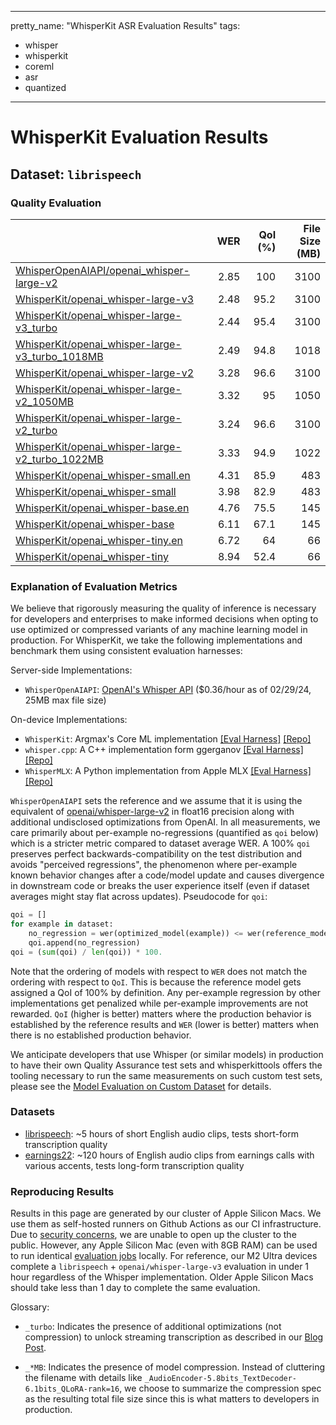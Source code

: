 
---
pretty_name: "WhisperKit ASR Evaluation Results"
tags:
- whisper
- whisperkit
- coreml
- asr
- quantized
---
# WhisperKit Evaluation Results



## Dataset: `librispeech`

### Quality Evaluation 

|                                                                                                                                                                            |   WER |   QoI (%) |   File Size (MB) |
|:---------------------------------------------------------------------------------------------------------------------------------------------------------------------------|------:|----------:|-----------------:|
| [WhisperOpenAIAPI/openai_whisper-large-v2](https://hf.co/datasets/argmaxinc/whisperkit-evals/tree/main/WhisperOpenAIAPI/openai_whisper-large-v2/librispeech)               |  2.85 |     100   |             3100 |
| [WhisperKit/openai_whisper-large-v3](https://hf.co/datasets/argmaxinc/whisperkit-evals/tree/main/WhisperKit/openai_whisper-large-v3/librispeech)                           |  2.48 |      95.2 |             3100 |
| [WhisperKit/openai_whisper-large-v3_turbo](https://hf.co/datasets/argmaxinc/whisperkit-evals/tree/main/WhisperKit/openai_whisper-large-v3_turbo/librispeech)               |  2.44 |      95.4 |             3100 |
| [WhisperKit/openai_whisper-large-v3_turbo_1018MB](https://hf.co/datasets/argmaxinc/whisperkit-evals/tree/main/WhisperKit/openai_whisper-large-v3_turbo_1018MB/librispeech) |  2.49 |      94.8 |             1018 |
| [WhisperKit/openai_whisper-large-v2](https://hf.co/datasets/argmaxinc/whisperkit-evals/tree/main/WhisperKit/openai_whisper-large-v2/librispeech)                           |  3.28 |      96.6 |             3100 |
| [WhisperKit/openai_whisper-large-v2_1050MB](https://hf.co/datasets/argmaxinc/whisperkit-evals/tree/main/WhisperKit/openai_whisper-large-v2_1050MB/librispeech)             |  3.32 |      95   |             1050 |
| [WhisperKit/openai_whisper-large-v2_turbo](https://hf.co/datasets/argmaxinc/whisperkit-evals/tree/main/WhisperKit/openai_whisper-large-v2_turbo/librispeech)               |  3.24 |      96.6 |             3100 |
| [WhisperKit/openai_whisper-large-v2_turbo_1022MB](https://hf.co/datasets/argmaxinc/whisperkit-evals/tree/main/WhisperKit/openai_whisper-large-v2_turbo_1022MB/librispeech) |  3.33 |      94.9 |             1022 |
| [WhisperKit/openai_whisper-small.en](https://hf.co/datasets/argmaxinc/whisperkit-evals/tree/main/WhisperKit/openai_whisper-small.en/librispeech)                           |  4.31 |      85.9 |              483 |
| [WhisperKit/openai_whisper-small](https://hf.co/datasets/argmaxinc/whisperkit-evals/tree/main/WhisperKit/openai_whisper-small/librispeech)                                 |  3.98 |      82.9 |              483 |
| [WhisperKit/openai_whisper-base.en](https://hf.co/datasets/argmaxinc/whisperkit-evals/tree/main/WhisperKit/openai_whisper-base.en/librispeech)                             |  4.76 |      75.5 |              145 |
| [WhisperKit/openai_whisper-base](https://hf.co/datasets/argmaxinc/whisperkit-evals/tree/main/WhisperKit/openai_whisper-base/librispeech)                                   |  6.11 |      67.1 |              145 |
| [WhisperKit/openai_whisper-tiny.en](https://hf.co/datasets/argmaxinc/whisperkit-evals/tree/main/WhisperKit/openai_whisper-tiny.en/librispeech)                             |  6.72 |      64   |               66 |
| [WhisperKit/openai_whisper-tiny](https://hf.co/datasets/argmaxinc/whisperkit-evals/tree/main/WhisperKit/openai_whisper-tiny/librispeech)                                   |  8.94 |      52.4 |               66 |


### Explanation of Evaluation Metrics
We believe that rigorously measuring the quality of inference is necessary for developers and
enterprises to make informed decisions when opting to use optimized or compressed variants of
any machine learning model in production. For WhisperKit, we take the following implementations
and benchmark them using consistent evaluation harnesses:

Server-side Implementations:
- `WhisperOpenAIAPI`: [OpenAI's Whisper API](https://platform.openai.com/docs/guides/speech-to-text) ($0.36/hour as of 02/29/24, 25MB max file size)

On-device Implementations:
- `WhisperKit`: Argmax's Core ML implementation [[Eval Harness]](https://github.com/argmaxinc/whisperkittools/blob/main/whisperkit/pipelines.py#L100) [[Repo]](https://github.com/argmaxinc/WhisperKit)
- `whisper.cpp`: A C++ implementation form ggerganov [[Eval Harness]](https://github.com/argmaxinc/whisperkittools/blob/main/whisperkit/pipelines.py#L212) [[Repo]](https://github.com/ggerganov/whisper.cpp)
- `WhisperMLX`: A Python implementation from Apple MLX [[Eval Harness]](https://github.com/argmaxinc/whisperkittools/blob/main/whisperkit/pipelines.py#L338) [[Repo]](https://github.com/ml-explore/mlx-examples/blob/main/whisper/whisper/transcribe.py)

`WhisperOpenAIAPI` sets the reference and we assume that it is using the equivalent of [openai/whisper-large-v2](https://huggingface.co/openai/whisper-large-v2)
in float16 precision along with additional undisclosed optimizations from OpenAI.
In all measurements, we care primarily about per-example no-regressions (quantified as `qoi` below)
which is a stricter metric compared to dataset average WER. A 100% `qoi` preserves perfect
backwards-compatibility on the test distribution and avoids "perceived regressions", the phenomenon
where per-example known behavior changes after a code/model update and causes divergence in
downstream code or breaks the user experience itself (even if dataset averages might stay flat
across updates). Pseudocode for `qoi`:

```python
qoi = []
for example in dataset:
    no_regression = wer(optimized_model(example)) <= wer(reference_model(example))
    qoi.append(no_regression)
qoi = (sum(qoi) / len(qoi)) * 100.
```

Note that the ordering of models with respect to `WER` does not match the ordering with respect to `QoI`. This is because the reference model gets assigned
a QoI of 100% by definition. Any per-example regression by other implementations get penalized while per-example improvements are not rewarded. `QoI` (higher is better) matters
where the production behavior is established by the reference results and `WER` (lower is better) matters when there is no established production behavior.

We anticipate developers that use Whisper (or similar models) in production to have their own Quality Assurance test sets and whisperkittools offers
the tooling necessary to run the same measurements on such custom test sets, please see the [Model Evaluation on Custom Dataset](#evaluate-on-custom-dataset) for details.

### Datasets
- [librispeech](https://huggingface.co/datasets/argmaxinc/librispeech): ~5 hours of short English audio clips, tests short-form transcription quality
- [earnings22](https://huggingface.co/datasets/argmaxinc/earnings22): ~120 hours of English audio clips from earnings calls with various accents, tests long-form transcription quality

### Reproducing Results
Results in this page are generated by our cluster of Apple Silicon Macs. We use them as self-hosted runners on
Github Actions as our CI infrastructure. Due to [security concerns](https://docs.github.com/en/actions/security-guides/security-hardening-for-github-actions#hardening-for-self-hosted-runners),
we are unable to open up the cluster to the public. However, any Apple Silicon Mac (even with 8GB RAM) can be used to
run identical [evaluation jobs](#evaluation) locally. For reference, our M2 Ultra devices complete a `librispeech` + `openai/whisper-large-v3`
evaluation in under 1 hour regardless of the Whisper implementation. Older Apple Silicon Macs should take less than 1 day to complete the same evaluation.



Glossary:

- `_turbo`: Indicates the presence of additional optimizations (not compression) to unlock streaming transcription
as described in our [Blog Post](https://www.takeargmax.com/blog/whisperkit).

- `_*MB`: Indicates the presence of model compression. Instead of cluttering the filename with details like
`_AudioEncoder-5.8bits_TextDecoder-6.1bits_QLoRA-rank=16`, we choose to summarize the compression spec as the
resulting total file size since this is what matters to developers in production.

